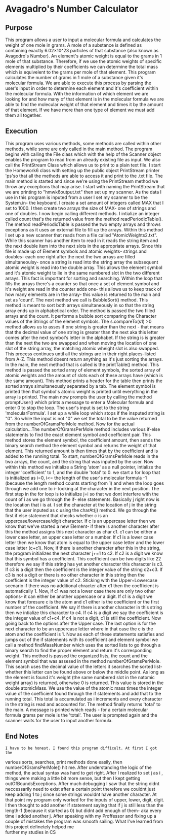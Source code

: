 # Avagadro's Number Calculator

## Purpose

This program allows a user to input a molecular formula and 
calculates the weight of one mole in grams. A mole of a substance is defined as 
containing exactly 6.02×10^23 particles of that substance (also known as 
Avagodro's Number). An element's atomic weight is equal to the grams in 1 mole 
of that substance. Therefore, if we use the atomic weights of specific elements 
multiplied by their coefficients we can determine the total mass which is 
equivelent to the grams per mole of that element. 
    This program calculates the number of grams in 1 mole of a substance given 
it's molecular formula. We are able to execute this process by parsing the 
user's input in order to determine each element and it's coefficient within the 
molecular formula. With the information of which element we are looking for and 
how many of that element is in the molecular formula we are able to find the 
molecular weight of that element and times it by the amount of that element. If 
we have more than one type of element we must add them all together.

## Execution

This program uses various methods, some methods are called within other 
methods, while some are only called in the main method. The program begins with 
calling the File class which with the help of the Scanner object enables 
the program to read from an already existing file as input. We also call the
PrintStream Class which allows us to print to a plain text file. I start the 
Homework6 class with setting up the public object PrintStream printer 'ps'so 
that all the methods are able to access it and print to the .txt file. The main 
method is started and since we're using the PrintStream method we throw any 
exceptions that may arise. I start with naming the PrintStream that we are 
printing to "hmwk6output.txt" then set up my scanner. As the data I use in this
program is inputed from a user I set my scanner to be the System.in- the keyboard. 
I create a set amount of integers called MAX that I set to 1000. I then create 
two arrays the size of MAX- one of strings and one of doubles. I now begin calling
different methods. I intialize an integer called count that's the returned value
from the method readPeriodicTable(). The method readPeriodicTable is passed the 
two empty arrays and throws exceptions as it uses an external file to fill up 
the arrays. Within this method I set up a new scanner that reads from a file 
called "AtomicWeights2.txt". While this scanner has another item to read in it 
reads the string item and the next double item into the next slots in the 
appropriate arrays. Since this file is made up of Element symbols and atomic 
weights- strings and doubles- each one right after the next the two arrays are 
filled simultaneoulsy- once a string is read into the string array the subsequent
atomic weight is read into the double array. This allows the element symbol and 
it's atomic weight to lie in the same numbered slot in the two different arrays.
This fact is important for sorting and searching. Within the loop that fills the
arrays there's a counter so that once a set of element symbol and it's weight 
are read in the counter adds one- this allows us to keep track of how many 
elements are in the array- this value is returned to the main and set as 'count'.
The next method we call is BubbleSort() method. This method is meant to sort 
both arrays simultaneously in so that the string array ends up in alphabetical 
order. The method is passed the two filled arrays and the count. It performs a 
bubble sort comparing the Character values of the Strings of the element symbols. 
The s.compareTo(s1) >0 method allows us to asses if one string is greater than 
the next - that means that the decimal value of one string is greater than the 
next aka this letter comes after the next symbol's letter in the alphabet.
If the string is is greater than the next the two are swapped and when moving the
location of one slot of the string array, the matching atomic wheight slot is 
also swapped. This process continues until all the strings are in their right 
places-listed from A-Z. This method doesnt return anything as it's just sorting 
the arrays. In the main, the next method that is called is the printTable()
method. This method is passed the sorted array of element symbols, the sorted 
array of atomic weights and the amount of slots each of these arrays have 
(which is the same amount). This method prints a header for the table 
then prints the sorted arrays simultaneously separated by a tab. The element 
symbol is printed then that symbol's atomic weight is printed until everything 
in the array is printed. The main now prompts the user by calling the method 
promptUser() which prints a message to enter a Molecular formula and enter 0 to
stop the loop. The user's input is set to the string 'molecularFormula'. I set 
up a while loop which stops if the insputed string is "0". So while the input is 
not "0" we set the total to be the value returned from the numberOfGramsPerMole 
method. Now for the actual calculation...The numberOfGramsPerMole method includes
various if-else statements to find the exact element symbol and coefficient pair. 
This method stores the element symbol, the coefficient amount, then sends the 
binary search method the element symbol and returns the weight of that element. 
This returned amount is then times that by the coefficient and is added to 
the running total. To start, numberOfGramsPerMole reads in the two arrays, the 
count, and the string that was inputed by the user. Now within this method we 
initialize a String 'atom' as a null pointer, intialize the integer 'coefficient' 
to 1, and the double 'total' to 0. we start a for loop that is initialized as 
i=0, i<= the length of the user's molecular formula -1 (because the length method
counts starting from 1) and when the loop goes through we add one to i- looking
at the character in the next position. The first step in the for loop 
is to initialize j=i so that we dont interfere with the count of i as we go 
through the if- else statements. Basically j right now is the location that i is 
at. I set the character at the location of j in the string that the user inputed
as c using the charAt(j) method. We go through the first if else statement that 
checks whether c is an uppercase/lowercase/digit character. If c is an uppercase 
letter then we know that we've started a new Element- if there is another 
character after this the method assigns this next character as char c1. c1 can 
be either a lower case letter, an upper case letter or a number. If c1 is a lower
case letter then we know that atom is equal to the upper case letter and the 
lower case letter (c+c1). Now, if there is another character after this in the 
string, the program initializes the next character j+=1 to c2. If c2 is a digit 
we know that this symbol has a coefficient. This coefficient can be two digits 
like 22  therefore we say if this string has yet another character this character
is c3. If c3 is a digit then the coefficient is the integer value of the string 
c2+c3. If c3 is not a digit or there is no other character in this string then 
the coefficient is the integer value of c2. Sticking with the Upper+Lowercase 
scenario if there was no additional chracter after c1 then the coefficient is 
automatically 1. Now, if c1 was not a lower case there are only two other 
options- it can either be another uppercase or a digit. If c1 is a digit we know
that foresure c is the atom and c1 either is the coefficient or the first number
of the coefficient. We say if there is another character in this string then we 
intialize this character to c4. If c4 is a digit we say the coefficient is the 
integer value of c1+c4. If c4 is not a digit, c1 is still the coefficient. Now 
going back to the options after the Upper case. The last option is for the next 
character to be an uppercase letter where in that case the c is the atom and the
coefficient is 1. Now as each of these statements satisfies and jumps out of the
if statements with its coefficient and element symbol we call a method 
findMassNumber which uses the sorted lists to go through a binary search to find 
the proper element and return it's corresponding weight. This method is passed the 
organized lists, the count and the element symbol that was assesed in the method 
numberOfGramsPerMole. This search uses the decimal value of the letters it searches 
the sorted list- whether this letter can be found above or below the 
middle point. As long as the element is found it's weight (the same numbered slot
in the natomic weight array) is returned, otherwise 0 is returned. This value is
stored in the double atomicMass. We use the value of the atomic mass times the 
integer value of the coefficient found through the if statements and add that 
to the running total. This total is accumulated as i increments and every character 
in the string is read and accounted for. The method finally returns 'total' to the
main. A message is printed which reads - for a certain molecular formula grams per
mole is the 'total'. The user is prompted again and the scanner waits for the user
to input another formula. 

## End Notes
    I have to be honest. I found this program difficult. At first I got the 
various sorts, searches, print methods done easily, then numberOfGramsPerMole()
hit me. After understanding the logic of the method, the actual syntax was hard to get right. After
I realized to set j as i , things were making a little bit more sense, but then I
kept getting outOfBoundsExceptions. After much debugging I saw that the string 
didnt neccessarily need to exist after a certain point therefore we couldnt just
keep adding 1 to j since some strings wouldnt have another character. At that 
point my program only worked for the inputs of upper, lower, digit, digit. I 
then thought to add another if statement saying that if j is still less than 
the length-1 (because it started as 0) but didnt add enough of them- aka every
time i added another j. After speaking with my Proffessor and fixing up a 
couple of mistakes the program was smooth sailing. What I've learned from this project definetely helped me  
further my studies in CS
